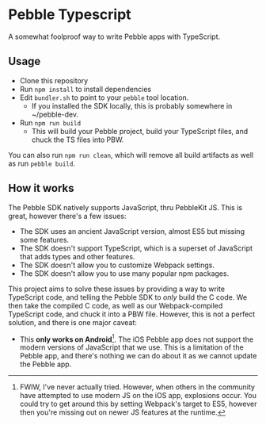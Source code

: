 # Pebble Typescript

A somewhat foolproof way to write Pebble apps with TypeScript.

## Usage

- Clone this repository
- Run `npm install` to install dependencies
- Edit `bundler.sh` to point to your `pebble` tool location.
  - If you installed the SDK locally, this is probably somewhere in ~/pebble-dev.
- Run `npm run build`
  - This will build your Pebble project, build your TypeScript files, and chuck the TS files into PBW.

You can also run `npm run clean`, which will remove all build artifacts as well as run `pebble build`.

## How it works

The Pebble SDK natively supports JavaScript, thru PebbleKit JS. This is great, however there's a few issues:

- The SDK uses an ancient JavaScript version, almost ES5 but missing some features.
- The SDK doesn't support TypeScript, which is a superset of JavaScript that adds types and other features.
- The SDK doesn't allow you to customize Webpack settings.
- The SDK doesn't allow you to use many popular npm packages.

This project aims to solve these issues by providing a way to write TypeScript code, and telling the Pebble SDK to _only_ build the C code. We then take the compiled C code, as well as our Webpack-compiled TypeScript code, and chuck it into a PBW file. However, this is not a perfect solution, and there is one major caveat:

- This **only works on Android**[^1]. The iOS Pebble app does not support the modern versions of JavaScript that we use. This is a limitation of the Pebble app, and there's nothing we can do about it as we cannot update the Pebble app.

[^1]: FWIW, I've never actually tried. However, when others in the community have attempted to use modern JS on the iOS app, explosions occur. You could try to get around this by setting Webpack's target to ES5, however then you're missing out on newer JS features at the runtime.
